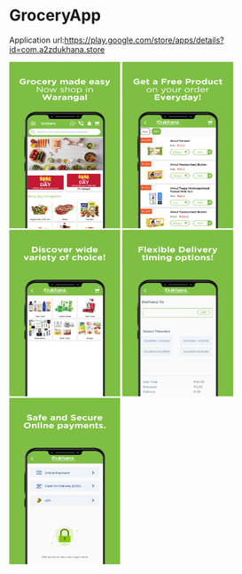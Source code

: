 # GroceryApp


Application url:https://play.google.com/store/apps/details?id=com.a2zdukhana.store

<img src="1.jpg" width=200 height=300/>

<img src="2.jpg" width=200 height=300/>

<img src="3.jpg" width=200 height=300/>

<img src="4.jpg" width=200 height=300/>
<img src="5.jpg" width=200 height=300/>
